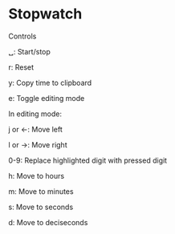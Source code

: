 # Stopwatch
Controls

␣: Start/stop

r: Reset

y: Copy time to clipboard

e: Toggle editing mode

In editing mode:

j or ←: Move left

l or →: Move right

0-9: Replace highlighted digit with pressed digit

h: Move to hours

m: Move to minutes

s: Move to seconds

d: Move to deciseconds
